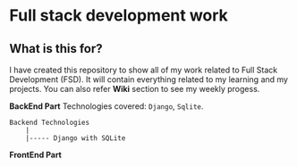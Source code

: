 # Full stack development work
## What is this for?
I have created this repository to show all of my work related to Full Stack Development (FSD). It will contain everything related to my learning and my projects. You can also refer **Wiki** section to see my weekly progess.

**BackEnd Part** 
Technologies covered: `Django`, `Sqlite`.

```
Backend Technologies
    |
    |----- Django with SQLite
```

**FrontEnd Part** 

